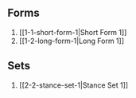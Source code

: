 ## Forms

1. [[1-1-short-form-1|Short Form 1]]
2. [[1-2-long-form-1|Long Form 1]]

## Sets

1. [[2-2-stance-set-1|Stance Set 1]]
